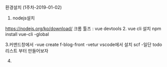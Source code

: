 환경설치 (1주차-2019-01-02)

1. nodejs설치 

https://nodejs.org/ko/download/
크롬 툴즈 : vue devtools
2. vue cli 설치
npm install vue-cli -global

3.커맨드창에서
  -vue create f-blog-front 
  -vetur vscode에서 설치 scf
  -일단 todo리스트 부터 만들어보자
  
4.
  
